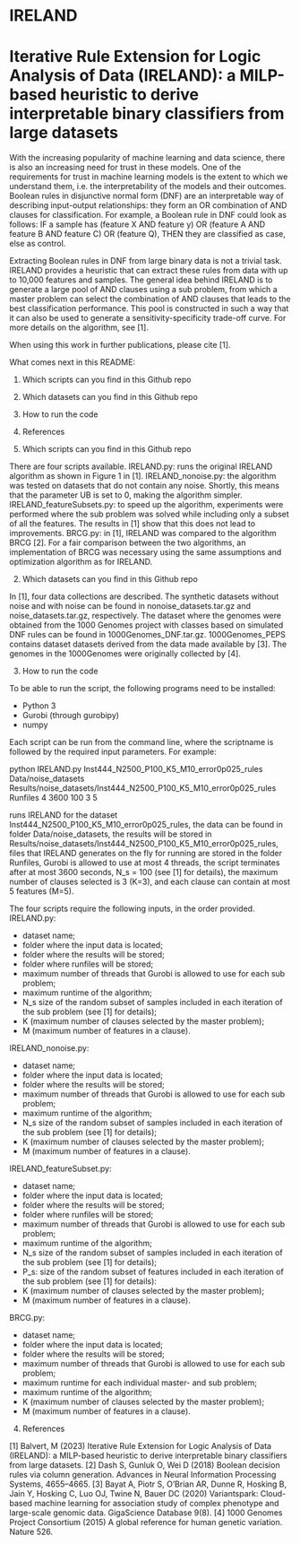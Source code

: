# IRELAND

# Iterative Rule Extension for Logic Analysis of Data (IRELAND): a MILP-based heuristic to derive interpretable binary classifiers from large datasets

With the increasing popularity of machine learning and data science, there is also an increasing need for trust in these models. One of the requirements for trust in machine learning models is the extent to which we understand them, i.e. the interpretability of the models and their outcomes. Boolean rules in disjunctive normal form (DNF) are an interpretable way of describing input-output relationships: they form an OR combination of AND clauses for classification. For example, a Boolean rule in DNF could look as follows: IF a sample has (feature X AND feature y) OR (feature A AND feature B AND feature C) OR (feature Q), THEN they are classified as case, else as control.

Extracting Boolean rules in DNF from large binary data is not a trivial task. IRELAND provides a heuristic that can extract these rules from data with up to 10,000 features and samples. The general idea behind IRELAND is to generate a large pool of AND clauses using a sub problem, from which a master problem can select the combination of AND clauses that leads to the best classification performance. This pool is constructed in such a way that it can also be used to generate a sensitivity-specificity trade-off curve. For more details on the algorithm, see [1].

When using this work in further publications, please cite [1].

What comes next in this README:
1. Which scripts can you find in this Github repo
2. Which datasets can you find in this Github repo
3. How to run the code
4. References


1. Which scripts can you find in this Github repo

There are four scripts available.
IRELAND.py: runs the original IRELAND algorithm as shown in Figure 1 in [1].
IRELAND_nonoise.py: the algorithm was tested on datasets that do not contain any noise. Shortly, this means that the parameter UB is set to 0, making the algorithm simpler.
IRELAND_featureSubsets.py: to speed up the algorithm, experiments were performed where the sub problem was solved while including only a subset of all the features. The results in [1] show that this does not lead to improvements.
BRCG.py: in [1], IRELAND was compared to the algorithm BRCG [2]. For a fair comparison between the two algorithms, an implementation of BRCG was necessary using the same assumptions and optimization algorithm as for IRELAND.


2. Which datasets can you find in this Github repo

In [1], four data collections are described. The synthetic datasets without noise and with noise can be found in nonoise_datasets.tar.gz and noise_datasets.tar.gz, respectively. The dataset where the genomes were obtained from the 1000 Genomes project with classes based on simulated DNF rules can be found in 1000Genomes_DNF.tar.gz. 1000Genomes_PEPS contains dataset datasets derived from the data made available by [3]. The genomes in the 1000Genomes were originally collected by [4].


3. How to run the code

To be able to run the script, the following programs need to be installed:
- Python 3
- Gurobi (through gurobipy)
- numpy

Each script can be run from the command line, where the scriptname is followed by the required input parameters. For example:

python IRELAND.py Inst444_N2500_P100_K5_M10_error0p025_rules Data/noise_datasets Results/noise_datasets/Inst444_N2500_P100_K5_M10_error0p025_rules Runfiles 4 3600 100 3 5

runs IRELAND for the dataset Inst444_N2500_P100_K5_M10_error0p025_rules, the data can be found in folder Data/noise_datasets, the results will be stored in Results/noise_datasets/Inst444_N2500_P100_K5_M10_error0p025_rules, files that IRELAND generates on the fly for running are stored in the folder Runfiles, Gurobi is allowed to use at most 4 threads, the script terminates after at most 3600 seconds, N_s = 100 (see [1] for details), the maximum number of clauses selected is 3 (K=3), and each clause can contain at most 5 features (M=5).

The four scripts require the following inputs, in the order provided.
IRELAND.py:
- dataset name;
- folder where the input data is located;
- folder where the results will be stored;
- folder where runfiles will be stored;
- maximum number of threads that Gurobi is allowed to use for each sub problem;
- maximum runtime of the algorithm;
- N_s size of the random subset of samples included in each iteration of the sub problem (see [1] for details);
- K (maximum number of clauses selected by the master problem);
- M (maximum number of features in a clause).

IRELAND_nonoise.py:
- dataset name;
- folder where the input data is located;
- folder where the results will be stored;
- maximum number of threads that Gurobi is allowed to use for each sub problem;
- maximum runtime of the algorithm;
- N_s size of the random subset of samples included in each iteration of the sub problem (see [1] for details);
- K (maximum number of clauses selected by the master problem);
- M (maximum number of features in a clause).

IRELAND_featureSubset.py:
- dataset name;
- folder where the input data is located;
- folder where the results will be stored;
- folder where runfiles will be stored;
- maximum number of threads that Gurobi is allowed to use for each sub problem;
- maximum runtime of the algorithm;
- N_s size of the random subset of samples included in each iteration of the sub problem (see [1] for details);
- P_s: size of the random subset of features included in each iteration of the sub problem (see [1] for details):
- K (maximum number of clauses selected by the master problem);
- M (maximum number of features in a clause).

BRCG.py:
- dataset name;
- folder where the input data is located;
- folder where the results will be stored;
- maximum number of threads that Gurobi is allowed to use for each sub problem;
- maximum runtime for each individual master- and sub problem;
- maximum runtime of the algorithm;
- K (maximum number of clauses selected by the master problem);
- M (maximum number of features in a clause).


4. References

[1] Balvert, M (2023) Iterative Rule Extension for Logic Analysis of Data (IRELAND): a MILP-based heuristic to derive interpretable binary classifiers from large datasets.
[2] Dash S, Gunluk O, Wei D (2018) Boolean decision rules via column generation. Advances in Neural Information Processing Systems, 4655–4665.
[3] Bayat A, Piotr S, O’Brian AR, Dunne R, Hosking B, Jain Y, Hosking C, Luo OJ, Twine N, Bauer DC (2020) Variantspark: Cloud-based machine learning for association study of complex phenotype and large-scale genomic data. GigaScience Database 9(8).
[4] 1000 Genomes Project Consortium (2015) A global reference for human genetic variation. Nature 526.
